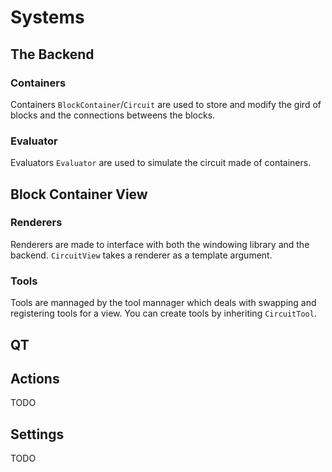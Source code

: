 # Systems

## The Backend

### Containers
Containers `BlockContainer`/`Circuit` are used to store and modify the gird of blocks and the connections betweens the blocks.

### Evaluator
Evaluators `Evaluator` are used to simulate the circuit made of containers.

## Block Container View

### Renderers

Renderers are made to interface with both the windowing library and the backend. `CircuitView` takes a renderer as a template argument.

### Tools

Tools are mannaged by the tool mannager which deals with swapping and registering tools for a view. You can create tools by inheriting `CircuitTool`.

## QT

## Actions

TODO

## Settings

TODO
